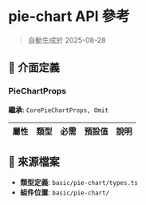 # pie-chart API 參考

> 自動生成於 2025-08-28

## 🔧 介面定義

### PieChartProps

**繼承**: `CorePieChartProps, Omit`

| 屬性 | 類型 | 必需 | 預設值 | 說明 |
|------|------|------|--------|------|

## 📁 來源檔案

- **類型定義**: `basic/pie-chart/types.ts`
- **組件位置**: `basic/pie-chart/`

